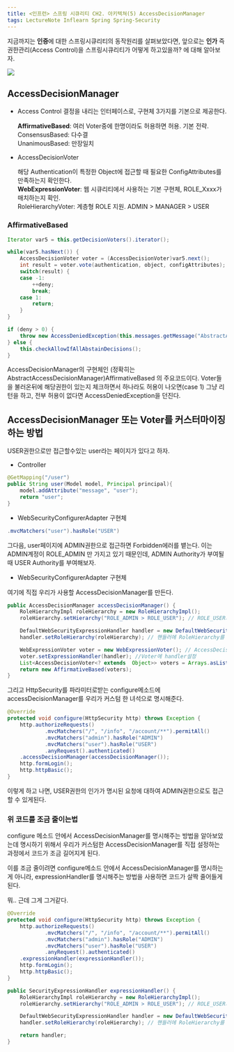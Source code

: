 ```yaml
---
title: <인프런> 스프링 시큐리티 CH2. 아키텍쳐(5) AccessDecisionManager
tags: LectureNote Inflearn Spring Spring-Security
---
```


지금까지는 **인증**에 대한 스프링시큐리티의 동작원리를 살펴보았다면, 앞으로는
**인가** 즉 권한관리(Access Control)을 스프링시큐리티가 어떻게 하고있을까? 에 대해 알아보자.

![](/assets/img/LectureNote/Inflearn/spring-sec/access-decision-voting.png)

## AccessDecisionManager

- Access Control 결정을 내리는 인터페이스로, 구현체 3가지를 기본으로 제공한다.

  **AffirmativeBased**: 여러 Voter중에 한명이라도 허용하면 허용. 기본 전략.  
  ConsensusBased: 다수결  
  UnanimousBased: 만장일치  

- AccessDecisionVoter

  해당 Authentication이 특정한 Object에 접근할 때 필요한 ConfigAttributes를 만족하는지 확인한다.  
  **WebExpressionVoter**: 웹 시큐리티에서 사용하는 기본 구현체, ROLE_Xxxx가 매치하는지 확인.  
  RoleHierarchyVoter: 계층형 ROLE 지원. ADMIN > MANAGER > USER

### AffirmativeBased

```java
Iterator var5 = this.getDecisionVoters().iterator();

while(var5.hasNext()) {
    AccessDecisionVoter voter = (AccessDecisionVoter)var5.next();
    int result = voter.vote(authentication, object, configAttributes);
    switch(result) {
    case -1:
        ++deny;
        break;
    case 1:
        return;
    }
}

if (deny > 0) {
    throw new AccessDeniedException(this.messages.getMessage("AbstractAccessDecisionManager.accessDenied", "Access is denied"));
} else {
    this.checkAllowIfAllAbstainDecisions();
}
```

AccessDecisionManager의 구현체인 (정확히는 AbstractAccessDecisionManager)AffirmativeBased
의 주요코드이다. Voter들을 불러온뒤에 해당권한이 있는지 체크하면서 하나라도 허용이 나오면(case 1) 그냥
리턴을 하고, 전부 허용이 없다면 AccessDeniedException을 던진다.

## AccessDecisionManager 또는 Voter를 커스터마이징 하는 방법

USER권한으로만 접근할수있는 user라는 페이지가 있다고 하자.

- Controller
```java
@GetMapping("/user")
public String user(Model model, Principal principal){
    model.addAttribute("message", "user");
    return "user";
}
```

- WebSecurityConfigurerAdapter 구현체
```java
.mvcMatchers("user").hasRole("USER")
```

그다음, user페이지에 ADMIN권한으로 접근하면 Forbidden에러를 뱉는다. 이는 ADMIN계정이 ROLE_ADMIN
만 가지고 있기 때문인데, ADMIN Authority가 부여될 때 USER Authority를 부여해보자.

- WebSecurityConfigurerAdapter 구현체

여기에 직접 우리가 사용할 AccessDecisionManager를 만든다.
```java
public AccessDecisionManager accessDecisionManager() {
    RoleHierarchyImpl roleHierarchy = new RoleHierarchyImpl();
    roleHierarchy.setHierarchy("ROLE_ADMIN > ROLE_USER"); // ROLE_USER의 권한보다 ROLE_ADMIN이 상위권한이다.

    DefaultWebSecurityExpressionHandler handler = new DefaultWebSecurityExpressionHandler(); //Voter에 넣을 핸들러
    handler.setRoleHierarchy(roleHierarchy); // 핸들러에 RoleHierarchy를 설정

    WebExpressionVoter voter = new WebExpressionVoter(); // AccessDecisionManager에 넘겨줄 Voter
    voter.setExpressionHandler(handler); //Voter에 handler설정
    List<AccessDecisionVoter<? extends  Object>> voters = Arrays.asList(); //AccessDecisionManager에 넘겨줄 VoterList
    return new AffirmativeBased(voters);
}
```

그리고 HttpSecurity를 파라미터로받는 configure메소드에 accessDecisionManager를 우리가 커스텀
한 녀석으로 명시해준다.

```java
@Override
protected void configure(HttpSecurity http) throws Exception {
    http.authorizeRequests()
            .mvcMatchers("/", "/info", "/account/**").permitAll()
            .mvcMatchers("admin").hasRole("ADMIN")
            .mvcMatchers("user").hasRole("USER")
            .anyRequest().authenticated()
    .accessDecisionManager(accessDecisionManager());
    http.formLogin();
    http.httpBasic();
}
```

이렇게 하고 나면, USER권한의 인가가 명시된 요청에 대하여 ADMIN권한으로도 접근할 수 있게된다.

### 위 코드를 조금 줄이는법

configure 메소드 안에서 AccessDecisionManager를 명시해주는 방법을 알아보았는데 명시하기 위해서
우리가 커스텀한 AccessDecisionManager를 직접 설정하는 과정에서 코드가 조금 길어지게 된다.

이를 조금 줄이려면 configure메소드 안에서 AccessDecisionManager를 명시하는게 아니라,
expressionHandler를 명시해주는 방법을 사용하면 코드가 살짝 줄어들게 된다.

뭐.. 근데 그게 그거같다.

```java
@Override
protected void configure(HttpSecurity http) throws Exception {
    http.authorizeRequests()
            .mvcMatchers("/", "/info", "/account/**").permitAll()
            .mvcMatchers("admin").hasRole("ADMIN")
            .mvcMatchers("user").hasRole("USER")
            .anyRequest().authenticated()
    .expressionHandler(expressionHandler());
    http.formLogin();
    http.httpBasic();
}
```

```java
public SecurityExpressionHandler expressionHandler() {
    RoleHierarchyImpl roleHierarchy = new RoleHierarchyImpl();
    roleHierarchy.setHierarchy("ROLE_ADMIN > ROLE_USER"); // ROLE_USER의 권한보다 ROLE_ADMIN이 상위권한이다.

    DefaultWebSecurityExpressionHandler handler = new DefaultWebSecurityExpressionHandler(); // 핸들러
    handler.setRoleHierarchy(roleHierarchy); // 핸들러에 RoleHierarchy를 설정

    return handler;
}
```

